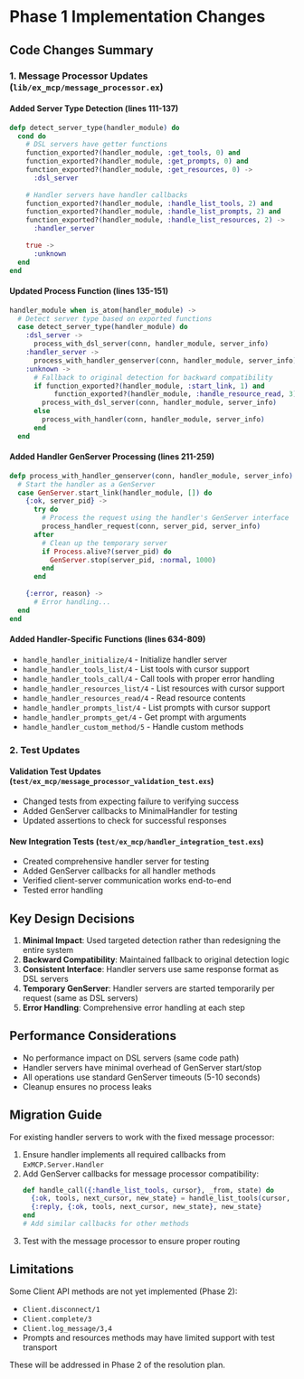 # Phase 1 Implementation Changes

## Code Changes Summary

### 1. Message Processor Updates (`lib/ex_mcp/message_processor.ex`)

#### Added Server Type Detection (lines 111-137)
```elixir
defp detect_server_type(handler_module) do
  cond do
    # DSL servers have getter functions
    function_exported?(handler_module, :get_tools, 0) and
    function_exported?(handler_module, :get_prompts, 0) and
    function_exported?(handler_module, :get_resources, 0) ->
      :dsl_server
    
    # Handler servers have handler callbacks
    function_exported?(handler_module, :handle_list_tools, 2) and
    function_exported?(handler_module, :handle_list_prompts, 2) and
    function_exported?(handler_module, :handle_list_resources, 2) ->
      :handler_server
    
    true ->
      :unknown
  end
end
```

#### Updated Process Function (lines 135-151)
```elixir
handler_module when is_atom(handler_module) ->
  # Detect server type based on exported functions
  case detect_server_type(handler_module) do
    :dsl_server ->
      process_with_dsl_server(conn, handler_module, server_info)
    :handler_server ->
      process_with_handler_genserver(conn, handler_module, server_info)
    :unknown ->
      # Fallback to original detection for backward compatibility
      if function_exported?(handler_module, :start_link, 1) and
           function_exported?(handler_module, :handle_resource_read, 3) do
        process_with_dsl_server(conn, handler_module, server_info)
      else
        process_with_handler(conn, handler_module, server_info)
      end
  end
```

#### Added Handler GenServer Processing (lines 211-259)
```elixir
defp process_with_handler_genserver(conn, handler_module, server_info) do
  # Start the handler as a GenServer
  case GenServer.start_link(handler_module, []) do
    {:ok, server_pid} ->
      try do
        # Process the request using the handler's GenServer interface
        process_handler_request(conn, server_pid, server_info)
      after
        # Clean up the temporary server
        if Process.alive?(server_pid) do
          GenServer.stop(server_pid, :normal, 1000)
        end
      end
    
    {:error, reason} ->
      # Error handling...
  end
end
```

#### Added Handler-Specific Functions (lines 634-809)
- `handle_handler_initialize/4` - Initialize handler server
- `handle_handler_tools_list/4` - List tools with cursor support
- `handle_handler_tools_call/4` - Call tools with proper error handling
- `handle_handler_resources_list/4` - List resources with cursor support
- `handle_handler_resources_read/4` - Read resource contents
- `handle_handler_prompts_list/4` - List prompts with cursor support
- `handle_handler_prompts_get/4` - Get prompt with arguments
- `handle_handler_custom_method/5` - Handle custom methods

### 2. Test Updates

#### Validation Test Updates (`test/ex_mcp/message_processor_validation_test.exs`)
- Changed tests from expecting failure to verifying success
- Added GenServer callbacks to MinimalHandler for testing
- Updated assertions to check for successful responses

#### New Integration Tests (`test/ex_mcp/handler_integration_test.exs`)
- Created comprehensive handler server for testing
- Added GenServer callbacks for all handler methods
- Verified client-server communication works end-to-end
- Tested error handling

## Key Design Decisions

1. **Minimal Impact**: Used targeted detection rather than redesigning the entire system
2. **Backward Compatibility**: Maintained fallback to original detection logic
3. **Consistent Interface**: Handler servers use same response format as DSL servers
4. **Temporary GenServer**: Handler servers are started temporarily per request (same as DSL servers)
5. **Error Handling**: Comprehensive error handling at each step

## Performance Considerations

- No performance impact on DSL servers (same code path)
- Handler servers have minimal overhead of GenServer start/stop
- All operations use standard GenServer timeouts (5-10 seconds)
- Cleanup ensures no process leaks

## Migration Guide

For existing handler servers to work with the fixed message processor:

1. Ensure handler implements all required callbacks from `ExMCP.Server.Handler`
2. Add GenServer callbacks for message processor compatibility:
   ```elixir
   def handle_call({:handle_list_tools, cursor}, _from, state) do
     {:ok, tools, next_cursor, new_state} = handle_list_tools(cursor, state)
     {:reply, {:ok, tools, next_cursor, new_state}, new_state}
   end
   # Add similar callbacks for other methods
   ```
3. Test with the message processor to ensure proper routing

## Limitations

Some Client API methods are not yet implemented (Phase 2):
- `Client.disconnect/1`
- `Client.complete/3`
- `Client.log_message/3,4`
- Prompts and resources methods may have limited support with test transport

These will be addressed in Phase 2 of the resolution plan.